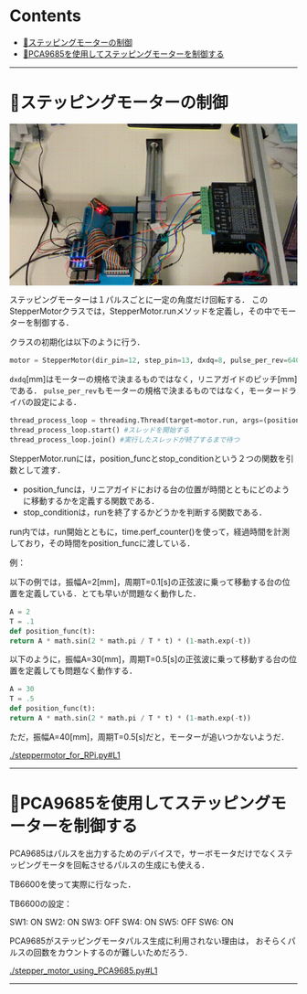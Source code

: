 # Contents
- [🤖ステッピングモーターの制御](#🤖ステッピングモーターの制御)
- [🤖PCA9685を使用してステッピングモーターを制御する](#🤖PCA9685を使用してステッピングモーターを制御する)


---
# 🤖ステッピングモーターの制御 

<img src="sample_linear_guide.gif" style="width: 600px; display: block; margin: 0 auto;">

ステッピングモーターは１パルスごとに一定の角度だけ回転する．
このStepperMotorクラスでは，StepperMotor.runメソッドを定義し，その中でモーターを制御する．

クラスの初期化は以下のように行う．

```python
motor = StepperMotor(dir_pin=12, step_pin=13, dxdq=8, pulse_per_rev=6400)
```

`dxdq`[mm]はモーターの規格で決まるものではなく，リニアガイドのピッチ[mm]である．
`pulse_per_rev`もモーターの規格で決まるものではなく，モータードライバの設定による．

```python
thread_process_loop = threading.Thread(target=motor.run, args=(position_func, stop_condition)) #スレッドを作成と同時に実行する関数をわたす
thread_process_loop.start() #スレッドを開始する
thread_process_loop.join() #実行したスレッドが終了するまで待つ
```

StepperMotor.runには，position_funcとstop_conditionという２つの関数を引数として渡す．

* position_funcは，リニアガイドにおける台の位置が時間とともにどのように移動するかを定義する関数である．
* stop_conditionは，runを終了するかどうかを判断する関数である．

run内では，run開始とともに，time.perf_counter()を使って，経過時間を計測しており，その時間をposition_funcに渡している．

例：

以下の例では，振幅A=2[mm]，周期T=0.1[s]の正弦波に乗って移動する台の位置を定義している．とても早いが問題なく動作した．

```python
A = 2
T = .1
def position_func(t):
return A * math.sin(2 * math.pi / T * t) * (1-math.exp(-t))
```

以下のように，振幅A=30[mm]，周期T=0.5[s]の正弦波に乗って移動する台の位置を定義しても問題なく動作する．

```python
A = 30
T = .5
def position_func(t):
return A * math.sin(2 * math.pi / T * t) * (1-math.exp(-t))
```

ただ，振幅A=40[mm]，周期T=0.5[s]だと，モーターが追いつかないようだ．

[./steppermotor_for_RPi.py#L1](./steppermotor_for_RPi.py#L1)

---
# 🤖PCA9685を使用してステッピングモーターを制御する 

PCA9685はパルスを出力するためのデバイスで，サーボモータだけでなくステッピングモータを回転させるパルスの生成にも使える．

TB6600を使って実際に行なった．

TB6600の設定：

SW1: ON
SW2: ON
SW3: OFF
SW4: ON
SW5: OFF
SW6: ON

PCA9685がステッピングモータパルス生成に利用されない理由は，
おそらくパルスの回数をカウントするのが難しいためだろう．

[./stepper_motor_using_PCA9685.py#L1](./stepper_motor_using_PCA9685.py#L1)

---
